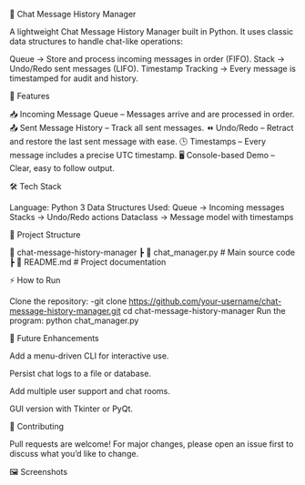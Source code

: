 💬 Chat Message History Manager

A lightweight Chat Message History Manager built in Python. It uses classic data structures to handle chat-like operations:

Queue → Store and process incoming messages in order (FIFO). Stack → Undo/Redo sent messages (LIFO). Timestamp Tracking → Every message is timestamped for audit and history.

🚀 Features

📥 Incoming Message Queue – Messages arrive and are processed in order. 📤 Sent Message History – Track all sent messages. ⏪ Undo/Redo – Retract and restore the last sent message with ease. 🕒 Timestamps – Every message includes a precise UTC timestamp. 🖥️ Console-based Demo – Clear, easy to follow output.

🛠️ Tech Stack

Language: Python 3 Data Structures Used: Queue → Incoming messages Stacks → Undo/Redo actions Dataclass → Message model with timestamps

📂 Project Structure

📁 chat-message-history-manager ┣ 📜 chat_manager.py # Main source code ┣ 📜 README.md # Project documentation

⚡ How to Run

Clone the repository: -git clone https://github.com/your-username/chat-message-history-manager.git cd chat-message-history-manager Run the program: python chat_manager.py

🎯 Future Enhancements

Add a menu-driven CLI for interactive use.

Persist chat logs to a file or database.

Add multiple user support and chat rooms.

GUI version with Tkinter or PyQt.

🤝 Contributing

Pull requests are welcome! For major changes, please open an issue first to discuss what you’d like to change.

🖼️ Screenshots

